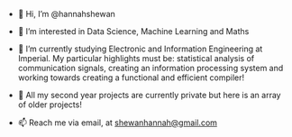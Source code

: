 - 👋 Hi, I’m @hannahshewan 

- 👀 I’m interested in Data Science, Machine Learning and Maths

- 🌱 I’m currently studying Electronic and Information Engineering at Imperial. My particular highlights must be: statistical analysis of communication signals, creating an information processing system and working towards creating a functional and efficient compiler!

- 💞️ All my second year projects are currently private but here is an array of older projects!

- 📫 Reach me via email, at shewanhannah@gmail.com
